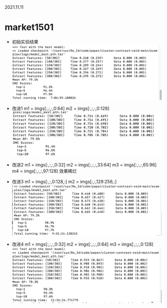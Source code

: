 2021.11.11

# market1501

- 初始实验结果
![p1](/assets/ims/2021.11/p1.png)

- 改进1
            m1 = imgs[:,:,:,0:64]
            m2 = imgs[:,:,:,0:128]
![p2](/assets/ims/2021.11/p2.png)
- 改进2
            m1 = imgs[:,:,:,0:32]
            m2 = imgs[:,:,:,33:64]
            m3 = imgs[:,:,:,65:96]
            m4 = imgs[:,:,:,97:128]
效果稀烂

- 改进3
            m1 = imgs[:,:,0:128,:]
            m2 = imgs[:,:,129:256,:]
![p2](/assets/ims/2021.11/p3.png)

- 改进4
             m1 = imgs[:,:,:,0:32]
            m2 = imgs[:,:,:,0:64]
            m3 = imgs[:,:,:,0:128]
![p2](/assets/ims/2021.11/p4.png)
